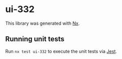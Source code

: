 # ui-332

This library was generated with [Nx](https://nx.dev).

## Running unit tests

Run `nx test ui-332` to execute the unit tests via [Jest](https://jestjs.io).
